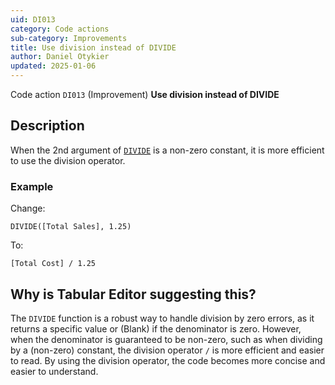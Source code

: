 ```yaml
---
uid: DI013
category: Code actions
sub-category: Improvements
title: Use division instead of DIVIDE
author: Daniel Otykier
updated: 2025-01-06
---
```


Code action `DI013` (Improvement) **Use division instead of DIVIDE**

## Description

When the 2nd argument of [`DIVIDE`](https://dax.guide/DIVIDE) is a non-zero constant, it is more efficient to use the division operator.

### Example

Change:

```dax
DIVIDE([Total Sales], 1.25)
```

To:

```dax
[Total Cost] / 1.25
```

## Why is Tabular Editor suggesting this?

The `DIVIDE` function is a robust way to handle division by zero errors, as it returns a specific value or (Blank) if the denominator is zero. However, when the denominator is guaranteed to be non-zero, such as when dividing by a (non-zero) constant, the division operator `/` is more efficient and easier to read. By using the division operator, the code becomes more concise and easier to understand.